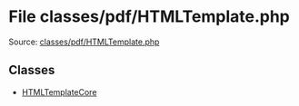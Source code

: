 File classes/pdf/HTMLTemplate.php
=========

Source: [classes/pdf/HTMLTemplate.php](https://github.com/PrestaShop/PrestaShop/blob/1.6.0.6/classes/pdf/HTMLTemplate.php)


Classes
-------

* [HTMLTemplateCore](class.HTMLTemplateCore.md)

